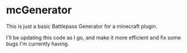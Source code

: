 # mcGenerator
This is just a basic Battlepass Generator for a minecraft plugin.

I'll be updating this code as I go, and make it more efficient and fix some bugs I'm currently having.